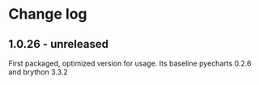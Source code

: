 # Change log

## 1.0.26 - unreleased

First packaged, optimized version for usage. Its baseline pyecharts 0.2.6 and
brython 3.3.2

